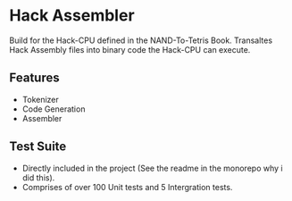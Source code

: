 # Hack Assembler

Build for the Hack-CPU defined in the NAND-To-Tetris Book.
Transaltes Hack Assembly files into binary code the Hack-CPU can execute.

## Features
- Tokenizer
- Code Generation
- Assembler

## Test Suite
- Directly included in the project (See the readme in the monorepo why i did this).
- Comprises of over 100 Unit tests and 5 Intergration tests.